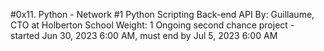 #0x11. Python - Network #1
Python
Scripting
Back-end
API
 By: Guillaume, CTO at Holberton School
 Weight: 1
 Ongoing second chance project - started Jun 30, 2023 6:00 AM, must end by Jul 5, 2023 6:00 AM
